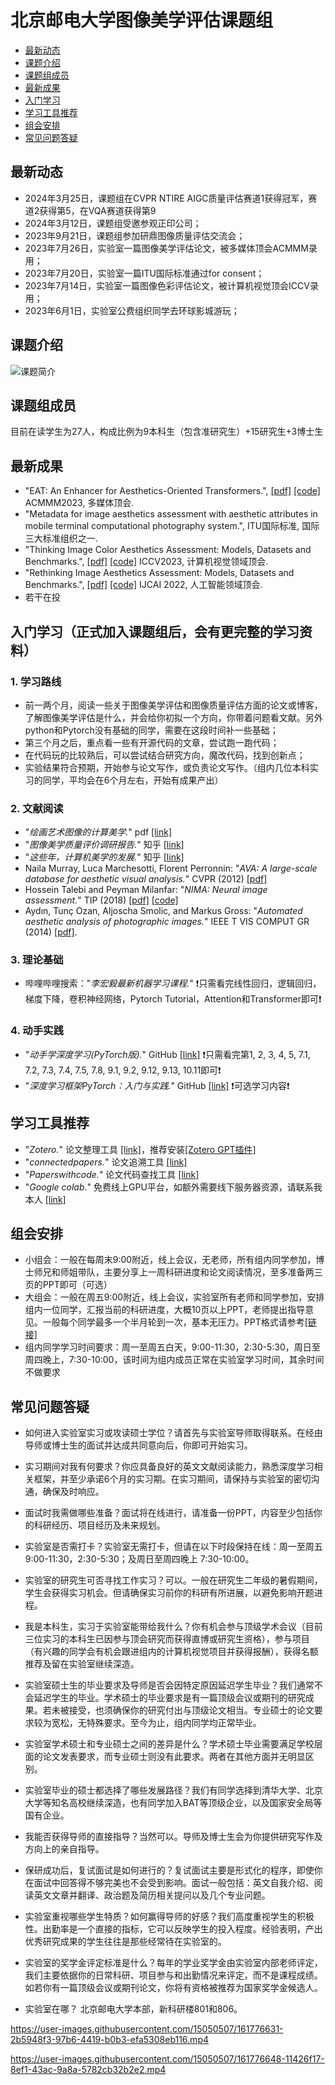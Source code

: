 # 北京邮电大学图像美学评估课题组
- [最新动态](#最新动态)
- [课题介绍](#课题介绍)
- [课题组成员](#课题组成员)
- [最新成果](#最新成果)
- [入门学习](#入门学习)
- [学习工具推荐](#学习工具推荐)
- [组会安排](#组会安排)
- [常见问题答疑](#常见问题答疑)

## 最新动态
- 2024年3月25日，课题组在CVPR NTIRE AIGC质量评估赛道1获得冠军，赛道2获得第5，在VQA赛道获得第9
- 2024年3月12日，课题组受邀参观正印公司；
- 2023年9月21日，课题组参加研鼎图像质量评估交流会；
- 2023年7月26日，实验室一篇图像美学评估论文，被多媒体顶会ACMMM录用；
- 2023年7月20日，实验室一篇ITU国际标准通过for consent；
- 2023年7月14日，实验室一篇图像色彩评估论文，被计算机视觉顶会ICCV录用；
- 2023年6月1日，实验室公费组织同学去环球影城游玩；

## 课题介绍
![课题简介](https://github.com/woshidandan/IAA_Tutorial/assets/15050507/1ff2cf92-0555-418e-8d04-0c1588c480dd)

## 课题组成员
目前在读学生为27人，构成比例为9本科生（包含准研究生）+15研究生+3博士生

## 最新成果
- "EAT: An Enhancer for Aesthetics-Oriented Transformers.", [[pdf]](https://github.com/woshidandan/Image-Aesthetics-Assessment/blob/main/Paper_ID_847_EAT%20An%20Enhancer%20for%20Aesthetics-Oriented%20Transformers.pdf) [[code]](https://github.com/woshidandan/Image-Aesthetics-Assessment/tree/main) ACMMM2023, 多媒体顶会.
- "Metadata for image aesthetics assessment with aesthetic attributes in mobile terminal computational photography system.", ITU国际标准, 国际三大标准组织之一.
- "Thinking Image Color Aesthetics Assessment: Models, Datasets and Benchmarks.", [[pdf]](https://openaccess.thecvf.com/content/ICCV2023/papers/He_Thinking_Image_Color_Aesthetics_Assessment_Models_Datasets_and_Benchmarks_ICCV_2023_paper.pdf) [[code]](https://github.com/woshidandan/Image-Color-Aesthetics-Assessment) ICCV2023, 计算机视觉领域顶会.
- "Rethinking Image Aesthetics Assessment: Models, Datasets and Benchmarks.", [[pdf]](https://www.ijcai.org/proceedings/2022/0132.pdf) [[code]](https://github.com/woshidandan/TANet) IJCAI 2022, 人工智能领域顶会.
- 若干在投

## 入门学习（正式加入课题组后，会有更完整的学习资料）

### 1. 学习路线
- 前一两个月，阅读一些关于图像美学评估和图像质量评估方面的论文或博客，了解图像美学评估是什么，并会给你初拟一个方向，你带着问题看文献。另外python和Pytorch没有基础的同学，需要在这段时间补一些基础；
- 第三个月之后，重点看一些有开源代码的文章，尝试跑一跑代码；
- 在代码玩的比较熟后，可以尝试结合研究方向，魔改代码，找到创新点；
- 实验结果符合预期，开始参与论文写作，或负责论文写作。（组内几位本科实习的同学，平均会在6个月左右，开始有成果产出）

### 2. 文献阅读
- "*绘画艺术图像的计算美学.*" pdf [[link]](https://github.com/woshidandan/IAA_Tutorial/blob/main/%E7%BB%98%E7%94%BB%E8%89%BA%E6%9C%AF%E5%9B%BE%E5%83%8F%E7%9A%84%E8%AE%A1%E7%AE%97%E7%BE%8E%E5%AD%A6.pdf)
- "*图像美学质量评价调研报告.*" 知乎 [[link]](https://zhuanlan.zhihu.com/p/37307679)
- "*这些年，计算机美学的发展.*" 知乎 [[link]](https://zhuanlan.zhihu.com/p/91516029)
- Naila Murray, Luca Marchesotti, Florent Perronnin: "*AVA: A large-scale database for aesthetic visual analysis.*" CVPR (2012) [[pdf]](https://ieeexplore.ieee.org/stamp/stamp.jsp?tp=&arnumber=6247954)
- Hossein Talebi and Peyman Milanfar: "*NIMA: Neural image assessment.*" TIP (2018) [[pdf]](https://ieeexplore.ieee.org/abstract/document/8352823) [[code]](https://paperswithcode.com/paper/nima-neural-image-assessment#code)
- Aydın, Tunç Ozan, Aljoscha Smolic, and Markus Gross: "*Automated aesthetic analysis of photographic images.*" IEEE T VIS COMPUT GR (2014) [[pdf]](http://citeseerx.ist.psu.edu/viewdoc/download?doi=10.1.1.675.3491&rep=rep1&type=pdf).

### 3. 理论基础
- 哔哩哔哩搜索："*李宏毅最新机器学习课程.*"  ❗只需看完线性回归，逻辑回归，梯度下降，卷积神经网络，Pytorch Tutorial，Attention和Transformer即可❗

### 4. 动手实践
+ "*动手学深度学习(PyTorch版).*" GitHub [[link]](https://tangshusen.me/Dive-into-DL-PyTorch/#/) ❗只需看完第1, 2, 3, 4, 5, 7.1, 7.2, 7.3, 7.4, 7.5, 7.8, 9.1, 9.2, 9.12, 9.13, 10.11即可❗
+ "*深度学习框架PyTorch：入门与实践.*" GitHub [[link]](https://github.com/chenyuntc/pytorch-book) ❗可选学习内容❗

## 学习工具推荐
+ "*Zotero.*" 论文整理工具 [[link]](https://www.zotero.org/)，推荐安装[[Zotero GPT插件]](https://github.com/MuiseDestiny/zotero-gpt)
+ "*connectedpapers.*" 论文追溯工具 [[link]](https://www.connectedpapers.com/)
+ "*Paperswithcode.*" 论文代码查找工具 [[link]](https://paperswithcode.com/)
+ "*Google colab.*" 免费线上GPU平台，如额外需要线下服务器资源，请联系我本人 [[link]](https://colab.research.google.com/notebooks/intro.ipynb)

## 组会安排
+ 小组会：一般在每周末9:00附近，线上会议，无老师，所有组内同学参加，博士师兄和师姐带队，主要分享上一周科研进度和论文阅读情况，至多准备两三页的PPT即可（可选）
+ 大组会：一般在周五9:00附近，线上会议，实验室所有老师和同学参加，安排组内一位同学，汇报当前的科研进度，大概10页以上PPT，老师提出指导意见。一般每个同学最多一个半月轮到一次，基本无压力。PPT格式请参考[[链接]](https://github.com/woshidandan/IAA_Tutorial/tree/main/%E6%B1%87%E6%8A%A5PPT%E8%A6%81%E6%B1%82)
+ 组内同学学习时间要求：周一至周五白天，9:00-11:30，2:30-5:30，周日至周四晚上，7:30-10:00，该时间为组内成员正常在实验室学习时间，其余时间不做要求

## 常见问题答疑
- 如何进入实验室实习或攻读硕士学位？请首先与实验室导师取得联系。在经由导师或博士生的面试并达成共同意向后，你即可开始实习。

- 实习期间对我有何要求？你应具备良好的英文文献阅读能力，熟悉深度学习相关框架，并至少承诺6个月的实习期。在实习期间，请保持与实验室的密切沟通，确保及时响应。

- 面试时我需做哪些准备？面试将在线进行，请准备一份PPT，内容至少包括你的科研经历、项目经历及未来规划。

- 实验室是否需打卡？实验室无需打卡，但请在以下时段保持在线：周一至周五 9:00-11:30，2:30-5:30；及周日至周四晚上 7:30-10:00。

- 实验室的研究生可否寻找工作实习？可以。一般在研究生二年级的暑假期间，学生会获得实习机会。但请确保实习前你的科研有所进展，以避免影响开题进程。

- 我是本科生，实习于实验室能带给我什么？你有机会参与顶级学术会议（目前三位实习的本科生已因参与顶会研究而获得直博或研究生资格），参与项目（有兴趣的同学会有机会跟进组内的计算机视觉项目并获得报酬），获得名额推荐及留在实验室继续深造。

- 实验室硕士生的毕业要求及导师是否会因特定原因延迟学生毕业？我们通常不会延迟学生的毕业。学术硕士的毕业要求是有一篇顶级会议或期刊的研究成果。若未被接受，也须确保你的研究付出与顶级论文相当。专业硕士的论文要求较为宽松，无特殊要求。至今为止，组内同学均正常毕业。

- 实验室学术硕士和专业硕士之间的差异是什么？学术硕士毕业需要满足学校层面的论文发表要求，而专业硕士则没有此要求。两者在其他方面并无明显区别。

- 实验室毕业的硕士都选择了哪些发展路径？我们有同学选择到清华大学、北京大学等知名高校继续深造，也有同学加入BAT等顶级企业，以及国家安全局等国有企业。

- 我能否获得导师的直接指导？当然可以。导师及博士生会为你提供研究写作及方向上的亲自指导。

- 保研成功后，复试面试是如何进行的？复试面试主要是形式化的程序，即使你在面试中回答得不够完美也不会受到影响。面试一般包括：英文自我介绍、阅读英文文章并翻译、政治题及简历相关提问以及几个专业问题。

- 实验室重视哪些学生特质？如何赢得导师的好感？我们高度重视学生的积极性。出勤率是一个直接的指标，它可以反映学生的投入程度。经验表明，产出优秀研究成果的学生往往是那些经常待在实验室的。

- 实验室的奖学金评定标准是什么？每年的学业奖学金由实验室内部老师评定，我们主要依据你的日常科研、项目参与和出勤情况来评定，而不是课程成绩。如若你有一篇顶级会议或期刊论文，你将有资格被推荐为国家奖学金候选人。

- 实验室在哪？ 北京邮电大学本部，新科研楼801和806。


https://user-images.githubusercontent.com/15050507/161776631-2b5948f3-97b6-4419-b0b3-efa5308eb116.mp4

https://user-images.githubusercontent.com/15050507/161776648-11426f17-8ef1-43ac-9a8a-5782cb32b2e2.mp4

